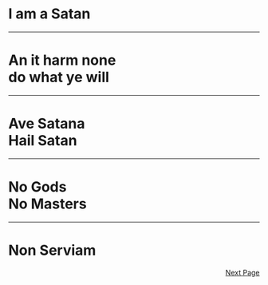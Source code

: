 <h1>I am a Satan</h1>
<hr/>
<h1>An it harm none<br/>do what ye will</h1>
<hr/>
<h1>Ave Satana<br/>Hail Satan</h1>
<hr/>
<h1>No Gods<br/>No Masters</h1>
<hr/>
<h1>Non Serviam</h1>

<footer>
  <span style="float:right;"><a href="{{ site.github.url }}/tenets">Next Page</a></span>
</footer>
